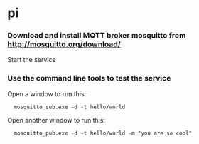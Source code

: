 # pi

### Download and install MQTT broker mosquitto from http://mosquitto.org/download/

Start the service

### Use the command line tools to test the service

Open a window to run this:
```
  mosquitto_sub.exe -d -t hello/world
```
Open another window to run this:
```
  mosquitto_pub.exe -d -t hello/world -m "you are so cool"
```


